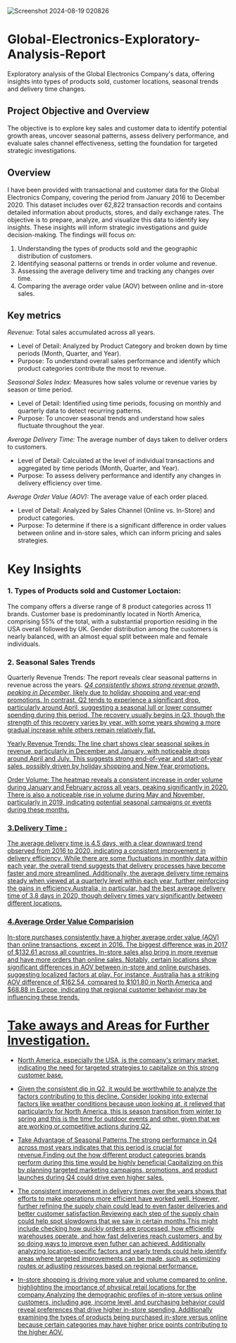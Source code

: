 ![Screenshot 2024-08-19 020826](https://github.com/user-attachments/assets/c327d9ad-7219-4732-b15b-a9dccfb2bdc1)

# Global-Electronics-Exploratory-Analysis-Report

Exploratory analysis of the Global Electronics Company's data, offering insights into types of products sold, customer locations, seasonal trends and delivery time changes. 

## Project Objective and Overview
The objective is to explore key sales and customer data to identify potential growth areas, uncover seasonal patterns, assess delivery performance, and evaluate sales channel effectiveness, setting the foundation for targeted strategic investigations.

## Overview
I have been provided with transactional and customer data for the Global Electronics Company, covering the period from January 2016 to December 2020. This dataset includes over 62,822 transaction records and contains detailed information about products, stores, and daily exchange rates.
The objective is to prepare, analyze, and visualize this data to identify key insights. These insights will inform strategic investigations and guide decision-making. 
The findings will focus on:
1. Understanding the types of products sold and the geographic distribution of customers.
2. Identifying seasonal patterns or trends in order volume and revenue.
3. Assessing the average delivery time and tracking any changes over time.
4. Comparing the average order value (AOV) between online and in-store sales.

## Key metrics
*Revenue:* Total sales accumulated across all years.
- Level of Detail: Analyzed by Product Category and broken down by time periods (Month, Quarter, and Year).
- Purpose: To understand overall sales performance and identify which product categories contribute the most to revenue.
  
*Seasonal Sales Index:* Measures how sales volume or revenue varies by season or time period.
- Level of Detail: Identified using time periods, focusing on monthly and quarterly data to detect recurring patterns.
- Purpose: To uncover seasonal trends and understand how sales fluctuate throughout the year.
  
*Average Delivery Time:* The average number of days taken to deliver orders to customers.
- Level of Detail: Calculated at the level of individual transactions and aggregated by time periods (Month, Quarter, and Year).
- Purpose: To assess delivery performance and identify any changes in delivery efficiency over time.
  
*Average Order Value (AOV):* The average value of each order placed.
- Level of Detail: Analyzed by Sales Channel (Online vs. In-Store) and product categories.
- Purpose: To determine if there is a significant difference in order values between online and in-store sales, which can inform pricing and sales strategies.

# Key Insights
### 1. Types of Products sold and Customer Loctaion:
The company offers a diverse range of 8 product categories across 11 brands.
Customer base is predominantly located in North America, comprising 55% of the total, with a substantial proportion residing in the USA overall followed by UK. Gender distribution among the customers is nearly balanced, with an almost equal split between male and female individuals.

### 2. Seasonal Sales Trends
Quarterly Revenue Trends: The report reveals clear seasonal patterns in revenue across the years. <u>*Q4 consistently shows strong revenue growth, peaking in December*<u/>, likely due to holiday shopping and year-end promotions. In contrast, Q2 tends to experience a significant drop, particularly around April, suggesting a seasonal lull or lower consumer spending during this period. The recovery usually begins in Q3, though the strength of this recovery varies by year, with some years showing a more gradual increase while others remain relatively flat.

Yearly Revenue Trends: The line chart shows clear seasonal spikes in revenue, particularly in December and January, with noticeable drops around April and July. This suggests strong end-of-year and start-of-year sales, possibly driven by holiday shopping and New Year promotions.

Order Volume: The heatmap reveals a consistent increase in order volume during January and February across all years, peaking significantly in 2020. There is also a noticeable rise in volume during May and November, particularly in 2019, indicating potential seasonal campaigns or events during these months.

### 3.Delivery Time :
The average delivery time is 4.5 days, with a clear downward trend observed from 2016 to 2020, indicating a consistent improvement in delivery efficiency. While there are some fluctuations in monthly data within each year, the overall trend suggests that delivery processes have become faster and more streamlined. Additionally, the average delivery time remains steady when viewed at a quarterly level within each year, further reinforcing the gains in efficiency.Australia, in particular, had the best average delivery time of 3.8 days in 2020, though delivery times vary significantly between different locations.

### 4.Average Order Value Comparision
In-store purchases consistently have a higher average order value (AOV) than online transactions, except in 2016. The biggest difference was in 2017 of $132.61 across all countries. In-store sales also bring in more revenue and have more orders than online sales.
Notably, certain locations show significant differences in AOV between in-store and online purchases, suggesting localized factors at play. For instance, Australia has a striking AOV difference of $162.54, compared to $101.80 in North America and $68.88 in Europe, indicating that regional customer behavior may be influencing these trends.

# Take aways and Areas for Further Investigation.
- North America, especially the USA, is the company's primary market, indicating the need for targeted strategies to capitalize on this strong customer base.
  
- Given the consistent dip in Q2, it would be worthwhile to analyze the factors contributing to this decline. Consider looking into external factors like weather conditions because upon looking at, it relieved that particularrly for North America, this is season transition from winter to spring and this is the time for outdoor events and other.  given that we are working  or competitive actions during Q2.
  
- Take Advantage of  Seasonal Patterns,The strong performance in Q4 across most years indicates that this period is crucial for revenue.Finding out the how different product categories brands perform during this time would be highly beneficial Capitalizing on this by planning targeted marketing campaigns, promotions, and product launches during Q4 could drive even higher sales.
  
- The consistent improvement in delivery times over the years shows that efforts to make operations more efficient have worked well. However, further refining the supply chain could lead to even faster deliveries and better customer satisfaction.Reviewing each step of the supply chain could help spot slowdowns that we saw in certain months.This might include checking how quickly orders are processed, how efficiently warehouses operate, and how fast deliveries reach customers, and by so doing ways to improve even futher can achieved.
Additionally analyzing location-specific factors and yearly trends could help identify areas where targeted improvements can be made, such as optimizing routes or adjusting resources based on regional performance.

- In-store shopping is driving more value and volume compared to online, highlighting the importance of physical retail locations for the company.Analyzing the demographic profiles of in-store versus online customers, including age, income level, and purchasing behavior could reveal preferences that drive higher in-store spending. Additionally examining the types of products being purchased in-store versus online because certain categories may have higher price points contributing to the higher AOV.






